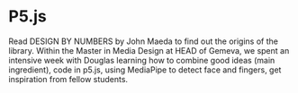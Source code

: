 # P5.js

Read DESIGN BY NUMBERS by John Maeda to find out the origins of the library. 
Within the Master in Media Design at HEAD of Gemeva, we spent an intensive week with Douglas learning how to combine good ideas (main ingredient), code in p5.js, using MediaPipe to detect face and fingers, get inspiration from fellow students. 